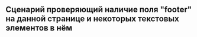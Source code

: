 ## Сценарий проверяющий наличие поля "footer" на данной странице и некоторых текстовых элементов в нём

